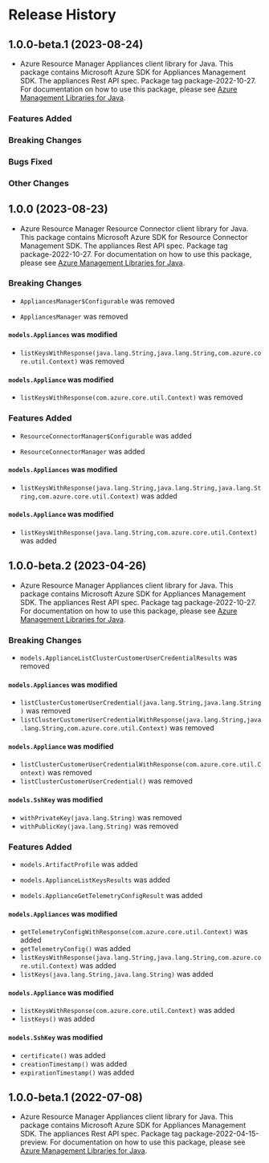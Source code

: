 # Release History

## 1.0.0-beta.1 (2023-08-24)

- Azure Resource Manager Appliances client library for Java. This package contains Microsoft Azure SDK for Appliances Management SDK. The appliances Rest API spec. Package tag package-2022-10-27. For documentation on how to use this package, please see [Azure Management Libraries for Java](https://aka.ms/azsdk/java/mgmt).

### Features Added

### Breaking Changes

### Bugs Fixed

### Other Changes

## 1.0.0 (2023-08-23)

- Azure Resource Manager Resource Connector client library for Java. This package contains Microsoft Azure SDK for Resource Connector Management SDK. The appliances Rest API spec. Package tag package-2022-10-27. For documentation on how to use this package, please see [Azure Management Libraries for Java](https://aka.ms/azsdk/java/mgmt).

### Breaking Changes

* `AppliancesManager$Configurable` was removed

* `AppliancesManager` was removed

#### `models.Appliances` was modified

* `listKeysWithResponse(java.lang.String,java.lang.String,com.azure.core.util.Context)` was removed

#### `models.Appliance` was modified

* `listKeysWithResponse(com.azure.core.util.Context)` was removed

### Features Added

* `ResourceConnectorManager$Configurable` was added

* `ResourceConnectorManager` was added

#### `models.Appliances` was modified

* `listKeysWithResponse(java.lang.String,java.lang.String,java.lang.String,com.azure.core.util.Context)` was added

#### `models.Appliance` was modified

* `listKeysWithResponse(java.lang.String,com.azure.core.util.Context)` was added

## 1.0.0-beta.2 (2023-04-26)

- Azure Resource Manager Appliances client library for Java. This package contains Microsoft Azure SDK for Appliances Management SDK. The appliances Rest API spec. Package tag package-2022-10-27. For documentation on how to use this package, please see [Azure Management Libraries for Java](https://aka.ms/azsdk/java/mgmt).

### Breaking Changes

* `models.ApplianceListClusterCustomerUserCredentialResults` was removed

#### `models.Appliances` was modified

* `listClusterCustomerUserCredential(java.lang.String,java.lang.String)` was removed
* `listClusterCustomerUserCredentialWithResponse(java.lang.String,java.lang.String,com.azure.core.util.Context)` was removed

#### `models.Appliance` was modified

* `listClusterCustomerUserCredentialWithResponse(com.azure.core.util.Context)` was removed
* `listClusterCustomerUserCredential()` was removed

#### `models.SshKey` was modified

* `withPrivateKey(java.lang.String)` was removed
* `withPublicKey(java.lang.String)` was removed

### Features Added

* `models.ArtifactProfile` was added

* `models.ApplianceListKeysResults` was added

* `models.ApplianceGetTelemetryConfigResult` was added

#### `models.Appliances` was modified

* `getTelemetryConfigWithResponse(com.azure.core.util.Context)` was added
* `getTelemetryConfig()` was added
* `listKeysWithResponse(java.lang.String,java.lang.String,com.azure.core.util.Context)` was added
* `listKeys(java.lang.String,java.lang.String)` was added

#### `models.Appliance` was modified

* `listKeysWithResponse(com.azure.core.util.Context)` was added
* `listKeys()` was added

#### `models.SshKey` was modified

* `certificate()` was added
* `creationTimestamp()` was added
* `expirationTimestamp()` was added

## 1.0.0-beta.1 (2022-07-08)

- Azure Resource Manager Appliances client library for Java. This package contains Microsoft Azure SDK for Appliances Management SDK. The appliances Rest API spec. Package tag package-2022-04-15-preview. For documentation on how to use this package, please see [Azure Management Libraries for Java](https://aka.ms/azsdk/java/mgmt).

